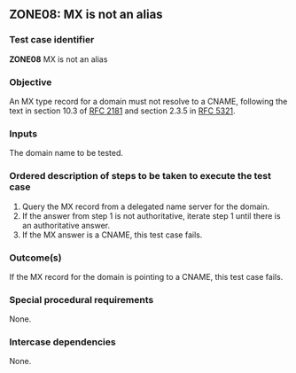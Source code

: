 ## ZONE08: MX is not an alias

### Test case identifier
**ZONE08** MX is not an alias

### Objective

An MX type record for a domain must not resolve to a CNAME, following
the text in section 10.3 of [RFC 2181](https://tools.ietf.org/html/rfc2181)
and section 2.3.5 in
[RFC 5321](https://tools.ietf.org/html/rfc5321#section-2.3.5).

### Inputs

The domain name to be tested.

### Ordered description of steps to be taken to execute the test case

1. Query the MX record from a delegated name server for the domain.
2. If the answer from step 1 is not authoritative, iterate step 1 until there is an authoritative answer.
3. If the MX answer is a CNAME, this test case fails.

### Outcome(s)

If the MX record for the domain is pointing to a CNAME, this test case
fails.

### Special procedural requirements

None.

### Intercase dependencies

None.

